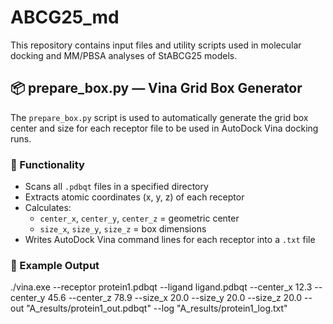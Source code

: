 # ABCG25_md

This repository contains input files and utility scripts used in molecular docking and MM/PBSA analyses of StABCG25 models.

## 📦 prepare_box.py — Vina Grid Box Generator

The `prepare_box.py` script is used to automatically generate the grid box center and size for each receptor file to be used in AutoDock Vina docking runs.

### 🔧 Functionality

- Scans all `.pdbqt` files in a specified directory
- Extracts atomic coordinates (x, y, z) of each receptor
- Calculates:
  - `center_x`, `center_y`, `center_z` = geometric center
  - `size_x`, `size_y`, `size_z` = box dimensions
- Writes AutoDock Vina command lines for each receptor into a `.txt` file

### 🚀 Example Output

./vina.exe --receptor protein1.pdbqt --ligand ligand.pdbqt
--center_x 12.3 --center_y 45.6 --center_z 78.9
--size_x 20.0 --size_y 20.0 --size_z 20.0
--out "A_results/protein1_out.pdbqt" --log "A_results/protein1_log.txt"
